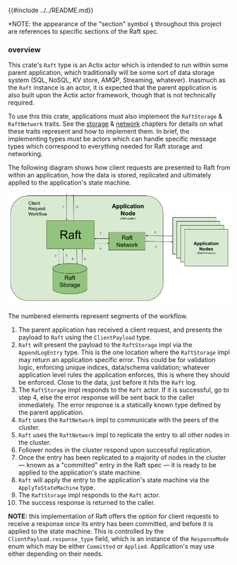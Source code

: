 {{#include ../../README.md}}

*NOTE: the appearance of the "section" symbol `§` throughout this project are references to specific sections of the Raft spec.

### overview
This crate's `Raft` type is an Actix actor which is intended to run within some parent application, which traditionally will be some sort of data storage system (SQL, NoSQL, KV store, AMQP, Streaming, whatever). Inasmuch as the `Raft` instance is an actor, it is expected that the parent application is also built upon the Actix actor framework, though that is not technically required.

To use this this crate, applications must also implement the `RaftStorage` & `RaftNetwork` traits. See the [storage](https://railgun-rs.github.io/actix-raft/storage.html) & [network](https://railgun-rs.github.io/actix-raft/network.html) chapters for details on what these traits represent and how to implement them. In brief, the implementing types must be actors which can handle specific message types which correspond to everything needed for Raft storage and networking.

The following diagram shows how client requests are presented to Raft from within an application, how the data is stored, replicated and ultimately applied to the application's state machine.

<p>
    <img src="./images/raft-workflow-client-requests.png"/>
</p>

The numbered elements represent segments of the workflow.
1. The parent application has received a client request, and presents the payload to `Raft` using the `ClientPayload` type.
2. `Raft` will present the payload to the `RaftStorage` impl via the `AppendLogEntry` type. This is the one location where the `RaftStorage` impl may return an application specific error. This could be for validation logic, enforcing unique indices, data/schema validation; whatever application level rules the application enforces, this is where they should be enforced. Close to the data, just before it hits the `Raft` log.
3. The `RaftStorage` impl responds to the `Raft` actor. If it is successful, go to step 4, else the error response will be sent back to the caller immediately. The error response is a statically known type defined by the parent application.
4. `Raft` uses the `RaftNetwork` impl to communicate with the peers of the cluster.
5. `Raft` uses the `RaftNetwork` impl to replicate the entry to all other nodes in the cluster.
6. Follower nodes in the cluster respond upon successful replication.
7. Once the entry has been replicated to a majority of nodes in the cluster — known as a "committed" entry in the Raft spec — it is ready to be applied to the application's state machine.
8. `Raft` will apply the entry to the application's state machine via the `ApplyToStateMachine` type.
9. The `RaftStorage` impl responds to the `Raft` actor.
10. The success response is returned to the caller.

**NOTE:** this implementation of Raft offers the option for client requests to receive a response once its entry has been committed, and before it is applied to the state machine. This is controlled by the `ClientPayload.response_type` field, which is an instance of the `ResponseMode` enum which may be either `Committed` or `Applied`. Application's may use either depending on their needs.

